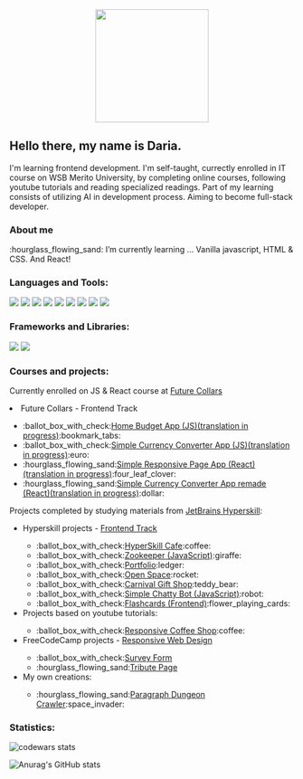 <!--
**Evna07/Evna07** is a ✨ _special_ ✨ repository because its `README.md` (this file) appears on your GitHub profile.

Here are some ideas to get you started:

- 🔭 I’m currently working on ...
- 🌱 I’m currently learning ...
- 👯 I’m looking to collaborate on ...
- 🤔 I’m looking for help with ...
- 💬 Ask me about ...
- 📫 How to reach me: ...
- 😄 Pronouns: ...
- ⚡ Fun fact: ...
-->

<!--fun stuff
  badges https://shields.io/
  gifs https://giphy.com/search/coding
  to finish this page https://www.sitepoint.com/github-profile-readme/
  my inspiration https://github.com/Alena2020
-->
<!--stuff to check out
https://www.simplilearn.com/front-end-developer-free-course-skillup
https://www.theodinproject.com/paths/foundations/courses/foundations
-->

<div id ="header" align="center">
  <img src="https://cdn.pixabay.com/photo/2021/03/27/06/31/code-6127616_960_720.png" width="200"/>
</div>
<!--introduction-->
<h2>Hello there, my name is Daria.</h2>
<p>I'm learning frontend development. I'm self-taught, currectly enrolled in IT course on WSB Merito University, by completing online courses, following youtube tutorials and reading specialized readings. Part of my learning consists of utilizing AI in development process. Aiming to become full-stack developer.</p>
<!--about me-->
<h3>About me</h3>
<p>:hourglass_flowing_sand: I’m currently learning ... Vanilla javascript, HTML & CSS. And React!</p>
<!--languages and tools-->
<h3>Languages and Tools:</h3>
<div>
  <a href="https://developer.mozilla.org/ru/docs/Web/JavaScript"><img src="https://img.shields.io/badge/-JAVASCRIPT-yellow"/></a>
  <a href="https://developer.mozilla.org/en-US/docs/Web/HTML"><img src="https://img.shields.io/badge/-HTML-orange"/></a>
  <a href="https://developer.mozilla.org/en-US/docs/Web/CSS"><img src="https://img.shields.io/badge/-CSS-blue"/></a>
  <a href="https://pl.wikipedia.org/wiki/Visual_Studio_Code"><img src="https://img.shields.io/badge/-VISUAL_STUDIO_CODE-14b3e3"/></a>
  <a href="https://www.jetbrains.com/webstorm/"><img src="https://img.shields.io/badge/-WEBSTORM-222324"/></a>
  <a href="https://openai.com/blog/chatgpt"><img src="https://img.shields.io/badge/-CHATGPT-78cc8f"/></a>
  <a href="https://dream.ai/"><img src="https://img.shields.io/badge/-DREAM_BY_WOMBO-pink"/></a>
  <a href="https://www.figma.com/"><img src="https://img.shields.io/badge/-FIGMA-DD4FF9"/></a>
  <a href="https://sass-lang.com/"><img src="https://img.shields.io/badge/-SASS/SCSS-ffd6ff"/></a>
</div>
<!--frameworks and libraries-->
<h3>Frameworks and Libraries:</h3>
<div>
  <img src="https://img.shields.io/badge/-BOOTSTRAP-purple"/>
  <img src="https://img.shields.io/badge/-REACT-168FB6"/>
</div>
<!--courses and projects-->
<h3>Courses and projects:</h3>
<p>Currently enrolled on JS & React course at <a href='https://futurecollars.com/'>Future Collars</a></p>
<li>Future Collars - Frontend Track</li>
  <ul>
    <li>:ballot_box_with_check:<a href="https://celebrated-capybara-6062a1.netlify.app/">Home Budget App (JS)(translation in progress)</a>:bookmark_tabs:</li>
    <li>:ballot_box_with_check:<a href="https://lovely-otter-91a7eb.netlify.app/">Simple Currency Converter App (JS)(translation in progress)</a>:euro:</li>
    <li>:hourglass_flowing_sand:<a href="https://lovely-otter-91a7eb.netlify.app/">Simple Responsive Page App (React)(translation in progress)</a>:four_leaf_clover:</li>
    <li>:hourglass_flowing_sand:<a href="https://stellar-caramel-5b909f.netlify.app/">Simple Currency Converter App remade (React)(translation in progress)</a>:dollar:</li>
  </ul>
<p>Projects completed by studying materials from <a href="https://hyperskill.org/tracks">JetBrains Hyperskill</a>:</p>
<ul>
  <li>Hyperskill projects - <a href="https://hyperskill.org/tracks/5">Frontend Track</a></li>
  <ul>
    <li>:ballot_box_with_check:<a href="https://github.com/Evna07/Hyperskill-Cafe">HyperSkill Cafe</a>:coffee:</li>
    <li>:ballot_box_with_check:<a href="https://github.com/Evna07/Zookeeper-Javascript">Zookeeper (JavaScript)</a>:giraffe:</li>
    <li>:ballot_box_with_check:<a href="https://github.com/Evna07/Portfolio">Portfolio</a>:ledger:</li>
    <li>:ballot_box_with_check:<a href="https://github.com/Evna07/Open-Space">Open Space</a>:rocket:</li>
    <li>:ballot_box_with_check:<a href="https://github.com/Evna07/Carnival-gift-shop">Carnival Gift Shop</a>:teddy_bear:</li>
    <li>:ballot_box_with_check:<a href="">Simple Chatty Bot (JavaScript)</a>:robot:</li>
    <li>:ballot_box_with_check:<a href="https://github.com/Evna07/Flashcards-Frontend">Flashcards (Frontend)</a>:flower_playing_cards:</li>
  </ul>
<li>Projects based on youtube tutorials:</li>
  <ul>
    <li>:ballot_box_with_check:<a href="https://github.com/Evna07/Coffee-Shop#coffee-shop">Responsive Coffee Shop</a>:coffee:</li>
  </ul>
  <li>FreeCodeCamp projects - <a href="https://www.freecodecamp.org/learn">Responsive Web Design</a></li>
  <ul>
    <li>:ballot_box_with_check:<a href="https://github.com/Evna07/Survey_Form_FreeCodeCamp">Survey Form</a></li>
    <li>:hourglass_flowing_sand:<a href="">Tribute Page</a></li>
  </ul>
<li>My own creations:</li>
  <ul>
    <li>:hourglass_flowing_sand:<a href="">Paragraph Dungeon Crawler</a>:space_invader:</li>
  </ul>
</ul>
<!--operating systems-->

<!--top languages-->
<h3>Statistics:</h3>

![codewars stats](https://www.codewars.com/users/Evna07/badges/small)

![Anurag's GitHub stats](https://github-readme-stats.vercel.app/api/top-langs/?username=evna07&show_icons=true&theme=blueberry)

<!-- emoji cheat sheet: https://github.com/ikatyang/emoji-cheat-sheet/blob/master/README.md-->
